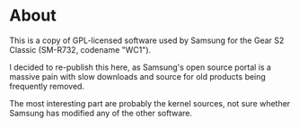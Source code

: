 # About

This is a copy of GPL-licensed software used by Samsung for the Gear S2 Classic (SM-R732, codename "WC1").

I decided to re-publish this here, as Samsung's open source portal is a massive pain with slow downloads and source for old products being frequently removed.

The most interesting part are probably the kernel sources, not sure whether Samsung has modified any of the other software.
